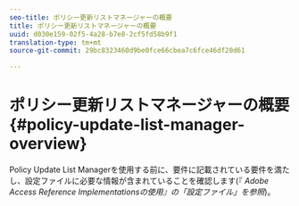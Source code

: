 ```yaml
---
seo-title: ポリシー更新リストマネージャーの概要
title: ポリシー更新リストマネージャーの概要
uuid: d030e159-02f5-4a28-b7e8-2cf5fd58b9f1
translation-type: tm+mt
source-git-commit: 29bc8323460d9be0fce66cbea7c6fce46df20d61

---
```



# ポリシー更新リストマネージャーの概要 {#policy-update-list-manager-overview}

Policy Update List Managerを使用する前に、要件に記載されている要件を満たし、設定ファイルに必要な情報が含まれていることを確認します(『 *Adobe Access Reference Implementationsの使用』の「設定ファイル」を参照*)。
